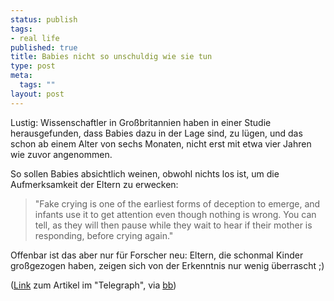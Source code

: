 ```yaml
--- 
status: publish
tags: 
- real life
published: true
title: Babies nicht so unschuldig wie sie tun
type: post
meta: 
  tags: ""
layout: post
---
```

Lustig: Wissenschaftler in Großbritannien haben in einer Studie herausgefunden, dass Babies dazu in der Lage sind, zu lügen, und das schon ab einem Alter von sechs Monaten, nicht erst mit etwa vier Jahren wie zuvor angenommen.

So sollen Babies absichtlich weinen, obwohl nichts los ist, um die Aufmerksamkeit der Eltern zu erwecken:

<blockquote>"Fake crying is one of the earliest forms of deception to emerge, and infants use it to get attention even though nothing is wrong. You can tell, as they will then pause while they wait to hear if their mother is responding, before crying again."</blockquote>

Offenbar ist das aber nur für Forscher neu: Eltern, die schonmal Kinder großgezogen haben, zeigen sich von der Erkenntnis nur wenig überrascht ;)

(<a href="http://www.telegraph.co.uk/earth/main.jhtml?view=DETAILS&grid=&xml=/earth/2007/07/01/scibaby101.xml">Link</a> zum Artikel im "Telegraph", via <a href="http://www.boingboing.net/2007/07/02/babies_lie.html">bb</a>)
